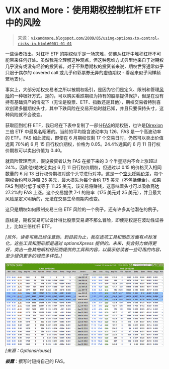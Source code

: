 <!--yml

类别：未分类

日期：2024-05-18 17:45:36

-->

# VIX and More：使用期权控制杠杆 ETF 中的风险

> 来源：[`vixandmore.blogspot.com/2009/05/using-options-to-control-risks-in.html#0001-01-01`](http://vixandmore.blogspot.com/2009/05/using-options-to-control-risks-in.html#0001-01-01)

一些读者指出，对杠杆 ETF 的期权似乎是一场灾难，仿佛从杠杆中堆积杠杆不可能带来任何好处。虽然我完全理解这种观点，但这种思维方式典型地来自于对期权几乎没有或没有经验的投资者。对于不熟悉期权的投资者来说，期权世界通常似乎只限于偶尔的 covered call 或几乎和彩票券无异的虚值期权 - 看起来似乎同样频繁地支付。

事实上，大部分期权交易者之所以被期权吸引，是因为它们是定义、限制和管理[风险](http://vixandmore.blogspot.com/search/label/risk)的一种极好方式。是的，可以购买看跌期权为持有的股票提供保护，但是在没有持有基础资产的情况下（无论是股票、ETF、指数还是其他），期权交易者特别喜欢创建多腿期权头寸，其中下跌风险在交易开始时就已知，并且只要保持头寸，这种风险就不会改变。

获取回到杠杆 ETF，我已经在下表中复制了一部分[FAS](http://vixandmore.blogspot.com/search/label/FAS)的期权链，也许是[Direxion](http://vixandmore.blogspot.com/search/label/Direxion)三倍 ETF 中最臭名昭著的。当前的平均隐含波动率为 126，FAS 是一个高波动率的 ETF。FAS 如此波动，即使在 6 月期权仅剩 17 个交易日时，仍然可以卖出价值远离 70%的 6 月 15 日行权价期权，价格为 0.05。24.4%远离的 6 月 11 日行权价期权可以卖出价值为 0.40。

就风险管理而言，假设投资者认为 FAS 在接下来的 3 个半星期内不会上涨超过 24%，因此他/她决定卖出 6 月 11 日行权价期权，但通过以 0.15 的价格买入相同数量的 6 月 13 日行权价期权对这个头寸进行对冲。这是一个[空头呼叫价差](http://vixandmore.blogspot.com/search/label/bear%20call%20spread)，每个期权合约可以净赚 25 美元，最大损失为每个合约 175 美元（不包括佣金）。如果 FAS 到期时低于或等于 11.25 美元，该交易将赚钱，这意味着头寸可以吸收高达 27.2%的 FAS 上涨。这个交易提供 7-1 的赔率（175 美元对 25 美元），并且最大风险是定义明确的，无法在交易生命周期内改变。

这只是期权如何限制交易三倍 ETF 风险的一个例子。还有许多其他潜在的例子。

底线是，期权交易可以设计得比股票交易*更*不那么冒险，即使期权是在波动性证券上，比如三倍杠杆 ETF。

*[另外，读者可能已经注意到，到目前为止，我在选项工具和图形方面有点标准化，这些工具和图形都是通过 optionsXpress 提供的。未来，我会努力做得更好，突出一些其他期权经纪商提供的工具和内容，以展示给读者一些可用的内容，至少提供更多的视觉多样性。]*

*![](img/ceb8255b4e0be32b87f59a3afcbea791.png)* *[来源：OptionsHouse]*

***披露***：撰写时短持自己的 FAS。
